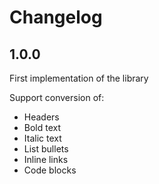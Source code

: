 # Changelog

## 1.0.0

First implementation of the library

Support conversion of:
- Headers
- Bold text
- Italic text
- List bullets
- Inline links
- Code blocks

